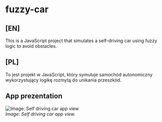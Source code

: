 # fuzzy-car

## [EN]
This is a JavaScript project that simulates a self-driving car using fuzzy logic to avoid obstacles.

## [PL]
To jest projekt w JavaScript, który symuluje samochód autonomiczny wykorzystujący logikę rozmytą do unikania przeszkód.

## App prezentation
![Image: Self driving car app view](https://github.com/user-attachments/assets/95b8c95d-83d8-486b-9078-8264818a528d)  
*Image: Self driving car app view.*  

